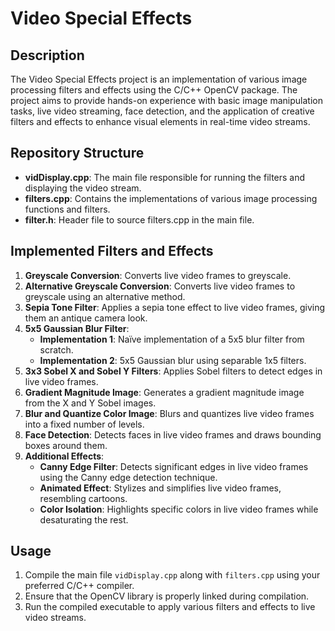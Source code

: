 
# Video Special Effects

## Description
The Video Special Effects project is an implementation of various image processing filters and effects using the C/C++ OpenCV package. The project aims to provide hands-on experience with basic image manipulation tasks, live video streaming, face detection, and the application of creative filters and effects to enhance visual elements in real-time video streams.

## Repository Structure
- **vidDisplay.cpp**: The main file responsible for running the filters and displaying the video stream.
- **filters.cpp**: Contains the implementations of various image processing functions and filters.
- **filter.h**: Header file to source filters.cpp in the main file.

## Implemented Filters and Effects
1. **Greyscale Conversion**: Converts live video frames to greyscale.
2. **Alternative Greyscale Conversion**: Converts live video frames to greyscale using an alternative method.
3. **Sepia Tone Filter**: Applies a sepia tone effect to live video frames, giving them an antique camera look.
4. **5x5 Gaussian Blur Filter**:
    - **Implementation 1**: Naïve implementation of a 5x5 blur filter from scratch.
    - **Implementation 2**: 5x5 Gaussian blur using separable 1x5 filters.
5. **3x3 Sobel X and Sobel Y Filters**: Applies Sobel filters to detect edges in live video frames.
6. **Gradient Magnitude Image**: Generates a gradient magnitude image from the X and Y Sobel images.
7. **Blur and Quantize Color Image**: Blurs and quantizes live video frames into a fixed number of levels.
8. **Face Detection**: Detects faces in live video frames and draws bounding boxes around them.
9. **Additional Effects**:
    - **Canny Edge Filter**: Detects significant edges in live video frames using the Canny edge detection technique.
    - **Animated Effect**: Stylizes and simplifies live video frames, resembling cartoons.
    - **Color Isolation**: Highlights specific colors in live video frames while desaturating the rest.

## Usage
1. Compile the main file `vidDisplay.cpp` along with `filters.cpp` using your preferred C/C++ compiler.
2. Ensure that the OpenCV library is properly linked during compilation.
3. Run the compiled executable to apply various filters and effects to live video streams.

